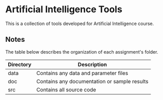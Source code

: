 # Artificial Intelligence Tools
This is a collection of tools developed for Artificial Intelligence course.

## Notes
The table below describes the organization of each assignment's folder.

| Directory | Description                                   |
|-----------|-----------------------------------------------|
| data      | Contains any data and parameter files         |
| doc       | Contains any documentation or sample results  |
| src       | Contains all source code                      |
